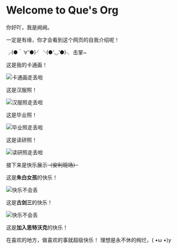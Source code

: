 # Welcome to Que's Org

你好吖，我是阙阙。

一定是有缘，你才会看到这个网页的自我介绍呢！

╭(●｀∀′●)╯╰(●’◡’●)╮ 击掌~


这是我的卡通画！

![卡通画走丢啦](https://github.com/gtb-2022-zhao-siqi/.github/blob/main/profile/assets/%E5%8D%A1%E9%80%9A%E7%94%BB.png)


这是汉服照！

![汉服照走丢啦](https://github.com/gtb-2022-zhao-siqi/.github/blob/main/profile/assets/%E6%B1%89%E6%9C%8D%E7%85%A7.jpg)



这是毕业照！

![毕业照走丢啦](https://github.com/gtb-2022-zhao-siqi/.github/blob/main/profile/assets/%E6%AF%95%E4%B8%9A%E7%85%A7.jpg)



这是读研照！

![读研照走丢啦](https://github.com/gtb-2022-zhao-siqi/.github/blob/main/profile/assets/%E8%AF%BB%E7%A0%94%E7%85%A7.jpg)



接下来是快乐展示~~（安利现场）~~


这是**朱白女孩**的快乐！

![快乐不会丢](https://github.com/gtb-2022-zhao-siqi/.github/blob/main/profile/assets/%E6%9C%B1%E7%99%BD%E5%A5%B3%E5%AD%A9.jpg)

这是**古剑三**的快乐！


![快乐不会丢](https://github.com/gtb-2022-zhao-siqi/.github/blob/main/profile/assets/%E5%8F%A4%E5%89%91%E4%B8%89.png)


这是**加入思特沃克**的快乐！

在喜欢的地方，做喜欢的事就超级快乐！
理想是永不休的绚烂，( •ω •)y

